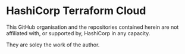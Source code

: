 # HashiCorp Terraform Cloud

This GitHub organisation and the repositories contained herein are not affiliated with, or supported by, HashiCorp in any capacity.

They are soley the work of the author.
